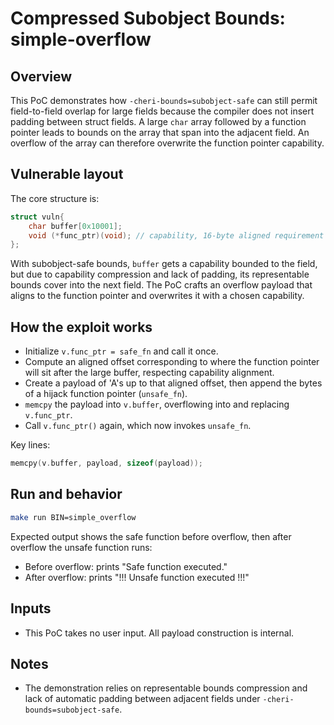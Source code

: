 # Compressed Subobject Bounds: simple-overflow

## Overview
This PoC demonstrates how `-cheri-bounds=subobject-safe` can still permit field-to-field overlap for large fields because the compiler does not insert padding between struct fields. A large `char` array followed by a function pointer leads to bounds on the array that span into the adjacent field. An overflow of the array can therefore overwrite the function pointer capability.

## Vulnerable layout
The core structure is:

```c
struct vuln{
    char buffer[0x10001];
    void (*func_ptr)(void); // capability, 16-byte aligned requirement
};
```

With subobject-safe bounds, `buffer` gets a capability bounded to the field, but due to capability compression and lack of padding, its representable bounds cover into the next field. The PoC crafts an overflow payload that aligns to the function pointer and overwrites it with a chosen capability.

## How the exploit works
- Initialize `v.func_ptr = safe_fn` and call it once.
- Compute an aligned offset corresponding to where the function pointer will sit after the large buffer, respecting capability alignment.
- Create a payload of 'A's up to that aligned offset, then append the bytes of a hijack function pointer (`unsafe_fn`).
- `memcpy` the payload into `v.buffer`, overflowing into and replacing `v.func_ptr`.
- Call `v.func_ptr()` again, which now invokes `unsafe_fn`.

Key lines:
```c
memcpy(v.buffer, payload, sizeof(payload));
```

## Run and behavior
```bash
make run BIN=simple_overflow
```
Expected output shows the safe function before overflow, then after overflow the unsafe function runs:
- Before overflow: prints "Safe function executed."
- After overflow: prints "!!! Unsafe function executed !!!"

## Inputs
- This PoC takes no user input. All payload construction is internal.

## Notes
- The demonstration relies on representable bounds compression and lack of automatic padding between adjacent fields under `-cheri-bounds=subobject-safe`.
